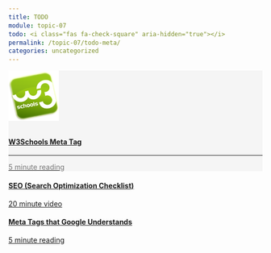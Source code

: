 ```yaml
---
title: TODO
module: topic-07
todo: <i class="fas fa-check-square" aria-hidden="true"></i>
permalink: /topic-07/todo-meta/
categories: uncategorized
---
```


<div class="row text-center">
  <div class="col-lg-4">
        <div class="bs-component">
          <div class="list-group">
              <div class="list-group-item" style="background-color: #F5F5F5">
               <a href="  https://www.w3schools.com/tags/tag_meta.asp" target="_blank" class="list-group-item">
                <img src="../img/hw-icon-w3schools.png" style="max-height: 100px; margin: auto; margin-bottom: 10px;" />
                  <h4 class="list-group-item-heading">W3Schools Meta Tag</h4>
                  <hr>
                  <p class="list-group-item-text" style="color: #777;"><i class="fa fa-clock-o" aria-hidden="true"></i> 5 minute reading</p>
                  </a>
              </div>
            </div>
        </div>
    </div>
  <div class="col-lg-4">
    <div class="bs-component">
      <div class="list-group">
        <a href="https://www.youtube.com/watch?v=SEQBi9LtZjQ" target="_blank" class="list-group-item">
          <i class="icon-hw fas fa-code" aria-hidden="true"></i>
          <h4 class="list-group-item-heading">SEO (Search Optimization Checklist)</h4>
          <div class="divider-hw"></div>
          <p class="list-group-item-text"><i class="far fa-clock" aria-hidden="true"></i> 20 minute video</p>
        </a>
      </div>
    </div>
  </div>
  <div class="col-lg-4">
    <div class="bs-component">
      <div class="list-group">
        <a href="https://support.google.com/webmasters/answer/79812" target="_blank" class="list-group-item">
          <i class="icon-hw fab fa-google" aria-hidden="true"></i>
          <h4 class="list-group-item-heading">Meta Tags that Google Understands</h4>
          <div class="divider-hw"></div>
          <p class="list-group-item-text"><i class="far fa-clock" aria-hidden="true"></i> 5 minute reading</p>
        </a>
      </div>
    </div>
  </div>
</div>

